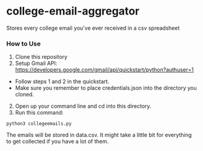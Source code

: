 # college-email-aggregator
Stores every college email you've ever received in a csv spreadsheet

### How to Use
1) Clone this repository
2) Setup Gmail API: https://developers.google.com/gmail/api/quickstart/python?authuser=1
- Follow steps 1 and 2 in the quickstart.
- Make sure you remember to place credentials.json into the directory you cloned.
2) Open up your command line and cd into this directory. 
3) Run this command:
```
python3 collegeemails.py
```
The emails will be stored in data.csv. It might take a little bit for everything to get collected if you have a lot of them.
